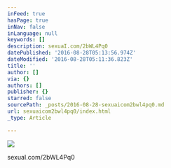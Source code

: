 ```yaml
---
inFeed: true
hasPage: true
inNav: false
inLanguage: null
keywords: []
description: sexuaI.com/2bWL4Pq0
datePublished: '2016-08-28T05:13:56.974Z'
dateModified: '2016-08-28T05:11:36.823Z'
title: ''
author: []
via: {}
authors: []
publisher: {}
starred: false
sourcePath: _posts/2016-08-28-sexuaicom2bwl4pq0.md
url: sexuaicom2bwl4pq0/index.html
_type: Article

---
```

![](https://the-grid-user-content.s3-us-west-2.amazonaws.com/37aff5ad-4b02-4b3e-b40d-7cfa6bed047b.jpg)

sexuaI.com/2bWL4Pq0